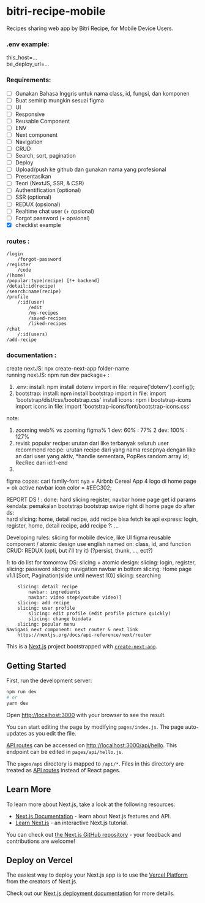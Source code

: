 # bitri-recipe-mobile
Recipes sharing web app by Bitri Recipe, for Mobile Device Users.

### .env example:  
this_host=...  
be_deploy_url=...  
      
### Requirements:  
- [ ] Gunakan Bahasa Inggris untuk nama class, id, fungsi, dan komponen
- [ ] Buat semirip mungkin sesuai figma
- [ ] UI
- [ ] Responsive
- [ ] Reusable Component
- [ ] ENV
- [ ] Next component
- [ ] Navigation
- [ ] CRUD
- [ ] Search, sort, pagination
- [ ] Deploy
- [ ] Upload/push ke github dan gunakan nama yang profesional
- [ ] Presentasikan
- [ ] Teori (NextJS, SSR, & CSR)
- [ ] Authentification (optional)
- [ ] SSR (optional)
- [ ] REDUX (opsional)
- [ ] Realtime chat user (+ opsional)
- [ ] Forgot password (+ opsional)
- [x] checklist example

### routes :
	/login
		/forgot-password
	/register
		/code
	/(home)
	/popular:type(recipe) [!+ backend]
	/detail:id(recipe)
	/search:name(recipe)
	/profile
		/:id(user)
			/edit
			/my-recipes
			/saved-recipes
			/liked-recipes
	/chat
		/:id(users)
	/add-recipe

### documentation :
create nextJS: npx create-next-app folder-name  
running nextJS: npm run dev
package+ :
1. .env: 
    install: npm install dotenv
    import in file: require('dotenv').config();
2. bootstrap:
    install: npm install bootstrap
    import in file: import 'bootstrap/dist/css/bootstrap.css'
    install icons: npm i bootstrap-icons
    import icons in file: import 'bootstrap-icons/font/bootstrap-icons.css'

note:
1. zooming web% vs zooming figma%
	1 dev: 60% : 77%
	2 dev: 100% : 127%
2. revisi: 
	popular recipe: urutan dari like terbanyak seluruh user
	recommend recipe: urutan recipe dari yang nama resepnya dengan like an dari user yang aktiv, 
   *handle sementara, PopRes random array id; RecRec dari id:1-end
3. 




figma copas:
		cari family-font nya = Airbnb Cereal App
		4 logo di home page = ok
		active navbar icon color = #EEC302;



REPORT DS ! :
done: 
	hard slicing register, navbar home page
	get id params
kendala: 
	pemakaian bootstrap
	bootstrap swipe right di home page
do after ds:  
	hard slicing: home, detail recipe, add recipe 
	bisa fetch ke api express: login, register, home, detail recipe, add recipe
?:	...
	
Developing rules:
	slicing for mobile device, like UI figma
	reusable component / atomic design
	use english named on: class, id, and function
	CRUD: REDUX (opti, but i'll try it) (?persist, thunk, ..., ect?)
	

1: to do list for tomorrow DS:
	slicing + atomic design: 
		slicing: login, register, 
		slicing: password
		slicing: navigation navbar in bottom
		slicing: Home page v1.1 [Sort, Pagination(slide until newest 10)]
		slicing: searching
		
		slicing: detail recipe
			navbar: ingredients
			navbar: video step(youtube video)]
		slicing: add recipe
		slicing: user profile
			slicing: edit profile (edit profile picture quickly)
			slicing: change biodata
		slicing: popular menu
	Navigasi next component: next router & next link
		https://nextjs.org/docs/api-reference/next/router
 




This is a [Next.js](https://nextjs.org/) project bootstrapped with [`create-next-app`](https://github.com/vercel/next.js/tree/canary/packages/create-next-app).

## Getting Started

First, run the development server:

```bash
npm run dev
# or
yarn dev
```

Open [http://localhost:3000](http://localhost:3000) with your browser to see the result.

You can start editing the page by modifying `pages/index.js`. The page auto-updates as you edit the file.

[API routes](https://nextjs.org/docs/api-routes/introduction) can be accessed on [http://localhost:3000/api/hello](http://localhost:3000/api/hello). This endpoint can be edited in `pages/api/hello.js`.

The `pages/api` directory is mapped to `/api/*`. Files in this directory are treated as [API routes](https://nextjs.org/docs/api-routes/introduction) instead of React pages.

## Learn More

To learn more about Next.js, take a look at the following resources:

- [Next.js Documentation](https://nextjs.org/docs) - learn about Next.js features and API.
- [Learn Next.js](https://nextjs.org/learn) - an interactive Next.js tutorial.

You can check out [the Next.js GitHub repository](https://github.com/vercel/next.js/) - your feedback and contributions are welcome!

## Deploy on Vercel

The easiest way to deploy your Next.js app is to use the [Vercel Platform](https://vercel.com/new?utm_medium=default-template&filter=next.js&utm_source=create-next-app&utm_campaign=create-next-app-readme) from the creators of Next.js.

Check out our [Next.js deployment documentation](https://nextjs.org/docs/deployment) for more details.

